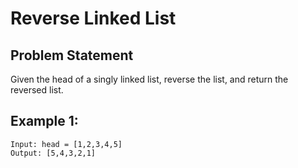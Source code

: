 # Reverse Linked List

## Problem Statement

Given the head of a singly linked list, reverse the list, and return the reversed list.

## Example 1:

```shell
Input: head = [1,2,3,4,5]
Output: [5,4,3,2,1]
```
